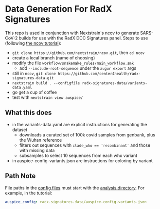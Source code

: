 # Data Generation For RadX Signatures

This repo is used in conjunction with Nextstrain's ncov to generate SARS-CoV-2 builds for
use with the RadX DCC Signatures panel.  Steps to use (following [the ncov tutorial]):

- `git clone https://github.com/nextstrain/ncov.git`, then `cd ncov`
- create a local branch (name of choosing)
- modify the file `workflow/snakemake_rules/main_workflow.smk`
  - add `--include-root-sequence` under the `augur export` args
- still in `ncov`, `git clone https://github.com/center4health/radx-signatures-data.git`
- `nextstrain build . --configfile radx-signatures-data/variants-data.yaml`
- go get a cup of coffee
- test with `nextstrain view auspice/`

## What this does

- in the variants-data.yaml are explicit instructions for generating the dataset
  - downloads a curated set of 100k covid samples from genbank, plus the Wuhan reference
  - filters out sequences with `clade_who == 'recombinant'` and those with missing data
  - subsamples to select 10 sequences from each who variant
- in auspice-config-variants.json are instructions for coloring by variant

## Path Note

File paths in the [config files] must start with the [analysis directory]. For example, in the tutorial:

```yaml
auspice_config: radx-signatures-data/auspice-config-variants.json
```

[config files]: https://docs.nextstrain.org/projects/ncov/en/latest/guides/workflow-config-file.html
[analysis directory]: https://docs.nextstrain.org/projects/ncov/en/latest/reference/glossary.html#term-analysis-directory
[the ncov tutorial]: https://docs.nextstrain.org/projects/ncov/en/latest/index.html
